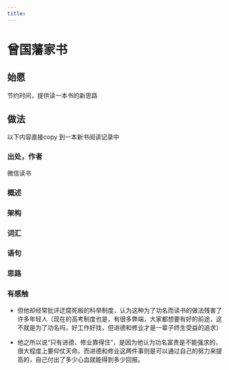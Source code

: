 ```yaml
---
title:
---
```

# 曾国藩家书

## 始愿

节约时间，提供读一本书的新思路

## 做法

以下内容直接copy 到一本新书阅读记录中

###  出处，作者

微信读书

###  概述

### 架构

### 词汇

### 语句

### 思路



### 有感触

* 但他却经常批评迂腐死板的科举制度，认为这种为了功名而读书的做法残害了许多年轻人（现在的高考制度也是，有很多弊端，大家都想要有好的前途，这不就是为了功名吗，好工作好找，但进德和修业才是一辈子终生受益的追求）

* 他之所以说“只有进德、修业靠得住”，是因为他认为功名富贵是不能强求的，很大程度上要仰仗天命。而进德和修业这两件事则是可以通过自己的努力来提高的，自己付出了多少心血就能得到多少回报。

  

